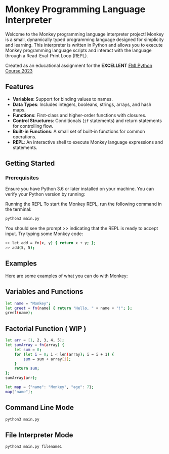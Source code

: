 # Monkey Programming Language Interpreter

Welcome to the Monkey programming language interpreter project! Monkey is a small, dynamically typed programming language designed for simplicity and learning. This interpreter is written in Python and allows you to execute Monkey programming language scripts and interact with the language through a Read-Eval-Print Loop (REPL).

Created as an educational assignment for the **EXCELLENT** [FMI Python Course 2023](https://fmipython.github.io/PythonCourse2023/README.html)

## Features

- **Variables**: Support for binding values to names.
- **Data Types**: Includes integers, booleans, strings, arrays, and hash maps.
- **Functions**: First-class and higher-order functions with closures.
- **Control Structures**: Conditionals (`if` statements) and return statements for controlling flow.
- **Built-in Functions**: A small set of built-in functions for common operations.
- **REPL**: An interactive shell to execute Monkey language expressions and statements.

## Getting Started

### Prerequisites

Ensure you have Python 3.6 or later installed on your machine. You can verify your Python version by running:

Running the REPL
To start the Monkey REPL, run the following command in the terminal:
```bash
python3 main.py
```

You should see the prompt >> indicating that the REPL is ready to accept input. Try typing some Monkey code:

```bash
>> let add = fn(x, y) { return x + y; };
>> add(5, 5);
```

## Examples
Here are some examples of what you can do with Monkey:

## Variables and Functions

```bash
let name = "Monkey";
let greet = fn(name) { return "Hello, " + name + "!"; };
greet(name);
```

## Factorial Function ( WIP )

```bash
let arr = [1, 2, 3, 4, 5];
let sumArray = fn(array) {
    let sum = 0;
    for (let i = 0; i < len(array); i = i + 1) {
        sum = sum + array[i];
    }
    return sum;
};
sumArray(arr);

let map = {"name": "Monkey", "age": 7};
map["name"];
```

## Command Line Mode
```bash
python3 main.py
```

## File Interpreter Mode

```bash
python3 main.py filename1
```
